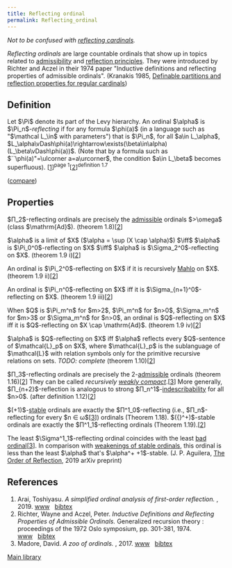 ```yaml
---
title: Reflecting ordinal
permalink: Reflecting_ordinal
---
```












*Not to be confused with [reflecting
cardinals](Reflecting_cardinals "Reflecting cardinals").*

*Reflecting ordinals* are large countable ordinals that show up in
topics related to
[admissibility](Admissible "Admissible")
and [reflection
principles](Reflecting_cardinals "Reflecting cardinals").
They were introduced by Richter and Aczel in their 1974 paper "Inductive
definitions and reflecting properties of admissible ordinals". (Kranakis
1985, <a
href="https://projecteuclid.org/journals/notre-dame-journal-of-formal-logic/volume-26/issue-4/Definable-partitions-and-reflection-properties-for-regular-cardinals/10.1305/ndjfl/1093870931.pdf"
class="external text" rel="nofollow">Definable partitions and reflection
properties for regular cardinals</a>)

## Definition

Let \$\Pi\$ denote its part of the Levy hierarchy. An ordinal \$\alpha\$
is \$\Pi_n\$*-reflecting* if for any formula \$\phi(a)\$ (in a language
such as "\$\mathcal L\_\in\$ with parameters") that is \$\Pi_n\$, for
all \$a\in L\_\alpha\$,
\$L\_\alpha\vDash\phi(a)\rightarrow\exists(\beta\in\alpha)(L\_\beta\vDash\phi(a))\$.
(Note that by a formula such as \$\`\`\phi(a)"=\ulcorner a=a\urcorner\$,
the condition \$a\in L\_\beta\$ becomes superfluous).
\[[1](#bibkey_Arai2019:FirstOrderReflection)\]<sup>page
1</sup>\[[2](#bibkey_RichterAczel1974:InductiveDefinitions)\]<sup>definition
1.7</sup>

([compare](Indescribable#Indescribable_on_a_set "Indescribable"))

## Properties

\$Π_2\$-reflecting ordinals are precisely the
[admissible](Admissible "Admissible")
ordinals \$\>\omega\$ (class \$\mathrm{Ad}\$). (theorem
1.8)\[[2](#bibkey_RichterAczel1974:InductiveDefinitions)\]

\$\alpha\$ is a limit of \$X\$ (\$\alpha = \sup (X \cap \alpha)\$)
\$\iff\$ \$\alpha\$ is \$\Pi_0^0\$-reflecting on \$X\$ \$\iff\$
\$\alpha\$ is \$\Sigma_2^0\$-reflecting on \$X\$. (theorem 1.9
i)\[[2](#bibkey_RichterAczel1974:InductiveDefinitions)\]

An ordinal is \$\Pi_2^0\$-reflecting on \$X\$ if it is recursively
[Mahlo](Mahlo "Mahlo") on
\$X\$. (theorem 1.9
ii)\[[2](#bibkey_RichterAczel1974:InductiveDefinitions)\]

An ordinal is \$\Pi_n^0\$-reflecting on \$X\$ iff it is
\$\Sigma\_{n+1}^0\$-reflecting on \$X\$. (theorem 1.9
iii)\[[2](#bibkey_RichterAczel1974:InductiveDefinitions)\]

When \$Q\$ is \$\Pi_m^n\$ for \$m\>2\$, \$\Pi_m^n\$ for \$n\>0\$,
\$\Sigma_m^n\$ for \$m\>3\$ or \$\Sigma_m^n\$ for \$n\>0\$, an ordinal
is \$Q\$-reflecting on \$X\$ iff it is \$Q\$-reflecting on \$X \cap
\mathrm{Ad}\$. (theorem 1.9
iv)\[[2](#bibkey_RichterAczel1974:InductiveDefinitions)\]

\$\alpha\$ is \$Q\$-reflecting on \$X\$ iff \$\alpha\$ reflects every
\$Q\$-sentence of \$\mathcal{L}\_p\$ on \$X\$, where \$\mathcal{L}\_p\$
is the sublanguage of \$\mathcal{L}\$ with relation symbols only for the
primitive recursive relations on sets. *TODO: complete* (theorem
1.10)\[[2](#bibkey_RichterAczel1974:InductiveDefinitions)\]

\$Π_3\$-reflecting ordinals are precisely the
2-[admissible](Admissible "Admissible")
ordinals (theorem
1.16)\[[2](#bibkey_RichterAczel1974:InductiveDefinitions)\] They can be
called *recursively [weakly
compact](Weakly_compact "Weakly compact")*.\[[3](#bibkey_Madore2017:OrdinalZoo)\]
More generally, \$Π\_{n+2}\$-reflection is analogous to strong
\$Π_n^1\$-[indescribability](Indescribable "Indescribable")
for all \$n\>0\$. (after definition
1.12)\[[2](#bibkey_RichterAczel1974:InductiveDefinitions)\]

\$(+1)\$-[stable](Stable "Stable")
ordinals are exactly the \$Π^1_0\$-reflecting (i.e., \$Π_n\$-reflecting
for every \$n ∈ ω\$\[[3](#bibkey_Madore2017:OrdinalZoo)\]) ordinals
(Theorem 1.18). \$({}^+)\$-stable ordinals are exactly the
\$Π^1_1\$-reflecting ordinals (Theorem
1.19).\[[2](#bibkey_RichterAczel1974:InductiveDefinitions)\]

The least \$\Sigma^1_1\$-reflecting ordinal coincides with the least
[bad
ordinal](Bad "Bad")\[[3](#bibkey_Madore2017:OrdinalZoo)\].
In comparison with [weakenings of stable
ordinals](Stable "Stable"),
this ordinal is less than the least \$\alpha\$ that's \$\alpha^+
+1\$-stable. (J. P. Aguilera, <a
href="https://arxiv.org/pdf/1906.11769.pdf"
class="external text" rel="nofollow">The Order of Reflection</a>, 2019
arXiv preprint)

## References

1.  <span id="bibkey_Arai2019:FirstOrderReflection">Arai, Toshiyasu. *A
    simplified ordinal analysis of first-order reflection.* , 2019. <a
    href="https://arxiv.org/abs/1907.07611v1"
    class="extiw">www</a>   <a
    href="javascript:bibpopup(&#39;@paper%7BArai2019:FirstOrderReflection,TITLE%20=%20%7BA%20simplified%20ordinal%20analysis%20of%20first-order%20reflection%7D,%3Cbr%3EAUTHOR%20=%20%7BArai,%20Toshiyasu%7D,%3Cbr%3EURL%20=%20%7Bhttps://arxiv.org/abs/1907.07611v1%7D,%3Cbr%3EYEAR%20=%20%7B2019%7D%7D&#39;)"
    class="bibtex">bibtex</a></span>
2.  <span id="bibkey_RichterAczel1974:InductiveDefinitions">Richter,
    Wayne and Aczel, Peter. *Inductive Definitions and Reflecting
    Properties of Admissible Ordinals.* Generalized recursion theory :
    proceedings of the 1972 Oslo symposium, pp. 301-381, 1974. <a
    href="https://www.duo.uio.no/bitstream/handle/10852/44063/1973-13.pdf?sequence=1&amp;isAllowed=y"
    class="extiw">www</a>   <a
    href="javascript:bibpopup(&#39;@incollection%7BRichterAczel1974:InductiveDefinitions,%20%20%20%20AUTHOR%20=%20%7BRichter,%20Wayne%20and%20Aczel,%20Peter%7D.%20%20%20%20TITLE%20=%20%7BInductive%20Definitions%20and%20Reflecting%20Properties%20of%20Admissible%20Ordinals%7D,%3Cbr%3E%20%20%20%20YEAR%20=%20%7B1974%7D,%3Cbr%3E%20%20%20%20URL%20=%20%7Bhttps://www.duo.uio.no/bitstream/handle/10852/44063/1973-13.pdf?sequence=1&amp;isAllowed=y%7D,%3Cbr%3E%20%20%20%20ISBN%20=%20%7B0-7204-2276-0%7D,%3Cbr%3E%20%20%20%20PAGES%20=%20%7B301-381%7D,%3Cbr%3E%20%20%20%20BOOKTITLE%20=%20%7BGeneralized%20recursion%20theory%C2%A0:%20proceedings%20of%20the%201972%20Oslo%20symposium%7D,%3Cbr%3E%20%20%20%20EDITOR%20=%20%7BFenstad,%20Jens%20Erik%20and%20Hinman,%20Peter%20G.%7D,%3Cbr%3E%20%20%20%20PUBLISHER%20=%20%7BNorth-Holland%7D%7D&#39;)"
    class="bibtex">bibtex</a></span>
3.  <span id="bibkey_Madore2017:OrdinalZoo">Madore, David. *A zoo of
    ordinals.* , 2017. <a
    href="http://www.madore.org/~david/math/ordinal-zoo.pdf"
    class="extiw">www</a>   <a
    href="javascript:bibpopup(&#39;@article%7BMadore2017:OrdinalZoo,%20%20%20%20AUTHOR%20=%20%7BMadore,%20David%7D,%3Cbr%3E%20%20%20%20%20TITLE%20=%20%7BA%20zoo%20of%20ordinals%7D,%3Cbr%3E%20%20%20%20%20%20YEAR%20=%20%7B2017%7D,%3Cbr%3E%20%20%20%20%20%20%20URL%20=%20%7Bhttp://www.madore.org/~david/math/ordinal-zoo.pdf%7D%7D&#39;)"
    class="bibtex">bibtex</a></span>

[Main
library](Library "Library")


